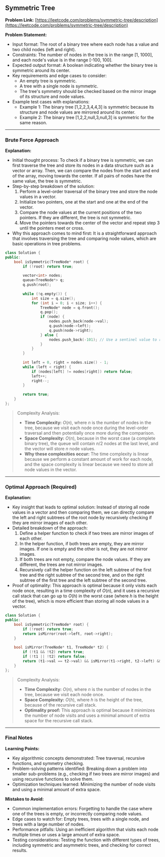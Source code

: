## Symmetric Tree

**Problem Link:** [https://leetcode.com/problems/symmetric-tree/description](https://leetcode.com/problems/symmetric-tree/description)

**Problem Statement:**
- Input format: The root of a binary tree where each node has a value and two child nodes (left and right).
- Constraints: The number of nodes in the tree is in the range [1, 1000], and each node's value is in the range [-100, 100].
- Expected output format: A boolean indicating whether the binary tree is symmetric around its center.
- Key requirements and edge cases to consider:
  - An empty tree is symmetric.
  - A tree with a single node is symmetric.
  - The tree's symmetry should be checked based on the mirror image of its structure and node values.
- Example test cases with explanations:
  - Example 1: The binary tree [1,2,2,3,4,4,3] is symmetric because its structure and node values are mirrored around its center.
  - Example 2: The binary tree [1,2,2,null,3,null,3] is symmetric for the same reason.

---

### Brute Force Approach

**Explanation:**
- Initial thought process: To check if a binary tree is symmetric, we can first traverse the tree and store its nodes in a data structure such as a vector or array. Then, we can compare the nodes from the start and end of the array, moving towards the center. If all pairs of nodes have the same value, the tree is symmetric.
- Step-by-step breakdown of the solution:
  1. Perform a level-order traversal of the binary tree and store the node values in a vector.
  2. Initialize two pointers, one at the start and one at the end of the vector.
  3. Compare the node values at the current positions of the two pointers. If they are different, the tree is not symmetric.
  4. Move the pointers towards the center of the vector and repeat step 3 until the pointers meet or cross.
- Why this approach comes to mind first: It is a straightforward approach that involves traversing the tree and comparing node values, which are basic operations in tree problems.

```cpp
class Solution {
public:
    bool isSymmetric(TreeNode* root) {
        if (!root) return true;
        
        vector<int> nodes;
        queue<TreeNode*> q;
        q.push(root);
        
        while (!q.empty()) {
            int size = q.size();
            for (int i = 0; i < size; i++) {
                TreeNode* node = q.front();
                q.pop();
                if (node) {
                    nodes.push_back(node->val);
                    q.push(node->left);
                    q.push(node->right);
                } else {
                    nodes.push_back(-101); // Use a sentinel value to represent null nodes
                }
            }
        }
        
        int left = 0, right = nodes.size() - 1;
        while (left < right) {
            if (nodes[left] != nodes[right]) return false;
            left++;
            right--;
        }
        
        return true;
    }
};
```

> Complexity Analysis:
> - **Time Complexity:** $O(n)$, where $n$ is the number of nodes in the tree, because we visit each node once during the level-order traversal and then potentially once more during the comparison.
> - **Space Complexity:** $O(n)$, because in the worst case (a complete binary tree), the queue will contain $n/2$ nodes at the last level, and the vector will store $n$ node values.
> - **Why these complexities occur:** The time complexity is linear because we perform a constant amount of work for each node, and the space complexity is linear because we need to store all node values in the vector.

---

### Optimal Approach (Required)

**Explanation:**
- Key insight that leads to optimal solution: Instead of storing all node values in a vector and then comparing them, we can directly compare the left and right subtrees of the root node by recursively checking if they are mirror images of each other.
- Detailed breakdown of the approach:
  1. Define a helper function to check if two trees are mirror images of each other.
  2. In the helper function, if both trees are empty, they are mirror images. If one is empty and the other is not, they are not mirror images.
  3. If both trees are not empty, compare the node values. If they are different, the trees are not mirror images.
  4. Recursively call the helper function on the left subtree of the first tree and the right subtree of the second tree, and on the right subtree of the first tree and the left subtree of the second tree.
- Proof of optimality: This approach is optimal because it only visits each node once, resulting in a time complexity of $O(n)$, and it uses a recursive call stack that can go up to $O(h)$ in the worst case (where $h$ is the height of the tree), which is more efficient than storing all node values in a vector.

```cpp
class Solution {
public:
    bool isSymmetric(TreeNode* root) {
        if (!root) return true;
        return isMirror(root->left, root->right);
    }
    
    bool isMirror(TreeNode* t1, TreeNode* t2) {
        if (!t1 && !t2) return true;
        if (!t1 || !t2) return false;
        return (t1->val == t2->val) && isMirror(t1->right, t2->left) && isMirror(t1->left, t2->right);
    }
};
```

> Complexity Analysis:
> - **Time Complexity:** $O(n)$, where $n$ is the number of nodes in the tree, because we visit each node once.
> - **Space Complexity:** $O(h)$, where $h$ is the height of the tree, because of the recursive call stack.
> - **Optimality proof:** This approach is optimal because it minimizes the number of node visits and uses a minimal amount of extra space for the recursive call stack.

---

### Final Notes

**Learning Points:**
- Key algorithmic concepts demonstrated: Tree traversal, recursive functions, and symmetry checking.
- Problem-solving patterns identified: Breaking down a problem into smaller sub-problems (e.g., checking if two trees are mirror images) and using recursive functions to solve them.
- Optimization techniques learned: Minimizing the number of node visits and using a minimal amount of extra space.

**Mistakes to Avoid:**
- Common implementation errors: Forgetting to handle the case where one of the trees is empty, or incorrectly comparing node values.
- Edge cases to watch for: Empty trees, trees with a single node, and trees with a large number of nodes.
- Performance pitfalls: Using an inefficient algorithm that visits each node multiple times or uses a large amount of extra space.
- Testing considerations: Testing the function with different types of trees, including symmetric and asymmetric trees, and checking for correct results.